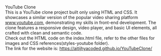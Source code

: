 YouTube Clone<br />This is a YouTube clone project built only using HTML and CSS. It showcases a similar version of the popular video sharing platform www.youtube.com, demonstrating my skills in front-end development. The clone features a responsive design, video player, and basic UI elements, all crafted with clean and semantic code. <br />Check out the HTML code on the index.html file, refer to the other files for images and CSS references(styles-youtube folder). <br />The link for the website is: https://aitijhyacoded.github.io/YouTubeClone/
